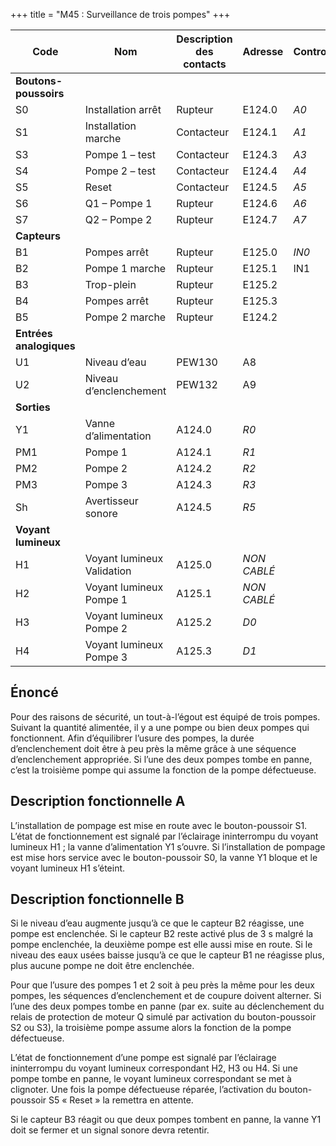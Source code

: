 +++
title = "M45 : Surveillance de trois pompes"
+++

Code|Nom|Description des contacts|Adresse|Controllino
|---|---|---|---|---|
|**Boutons-poussoirs**|||
S0|Installation arrêt|Rupteur|E124.0|*A0*
S1|Installation marche|Contacteur|E124.1|*A1*
S3|Pompe 1 – test|Contacteur|E124.3|*A3*
S4|Pompe 2 – test|Contacteur|E124.4|*A4*
S5|Reset|Contacteur|E124.5|*A5*
S6|Q1 – Pompe 1|Rupteur|E124.6|*A6*
S7|Q2 – Pompe 2|Rupteur|E124.7|*A7*
|**Capteurs**|||
B1|Pompes arrêt|Rupteur|E125.0|*IN0*
B2|Pompe 1 marche|Rupteur|E125.1|IN1
B3|Trop-plein|Rupteur|E125.2
B4|Pompes arrêt|Rupteur|E125.3
B5|Pompe 2 marche|Rupteur|E124.2
|**Entrées analogiques**|||
U1|Niveau d’eau|PEW130|A8
U2|Niveau d’enclenchement|PEW132|A9
|**Sorties**|||
Y1|Vanne d’alimentation|A124.0|*R0*
PM1|Pompe 1|A124.1|*R1*
PM2|Pompe 2|A124.2|*R2*
PM3|Pompe 3|A124.3|*R3*
Sh|Avertisseur sonore|A124.5|*R5*
|**Voyant lumineux**|||
H1|Voyant lumineux Validation|A125.0|*NON CABLÉ*
H2|Voyant lumineux Pompe 1|A125.1|*NON CABLÉ*
H3|Voyant lumineux Pompe 2|A125.2|*D0*
H4|Voyant lumineux Pompe 3|A125.3|*D1*

## Énoncé

Pour des raisons de sécurité, un tout-à-l’égout est équipé de trois pompes. Suivant la quantité alimentée, il y a une pompe ou bien deux pompes qui fonctionnent. Afin d’équilibrer l’usure des pompes, la durée d’enclenchement doit être à peu près la même grâce à une séquence d’enclenchement appropriée. Si l’une des deux pompes tombe en panne, c’est la troisième pompe qui assume la fonction de la pompe défectueuse.

## Description fonctionnelle A

L’installation de pompage est mise en route avec le bouton-poussoir S1. L’état de fonctionnement est signalé par l’éclairage ininterrompu du voyant lumineux H1 ; la vanne d’alimentation Y1 s’ouvre. Si l’installation de pompage est mise hors service avec le bouton-poussoir S0, la vanne Y1 bloque et le voyant lumineux H1 s’éteint.

## Description fonctionnelle B

Si le niveau d’eau augmente jusqu’à ce que le capteur B2 réagisse, une pompe est enclenchée. Si le capteur B2 reste activé plus de 3 s malgré la pompe enclenchée, la deuxième pompe est elle aussi mise en route. Si le niveau des eaux usées baisse jusqu’à ce que le capteur B1 ne réagisse plus, plus aucune pompe ne doit être enclenchée.

Pour que l’usure des pompes 1 et 2 soit à peu près la même pour les deux pompes, les séquences d’enclenchement et de coupure doivent alterner. Si l’une des deux pompes tombe en panne (par ex. suite au déclenchement du relais de protection de moteur Q simulé par activation du bouton-poussoir S2 ou S3), la troisième pompe assume alors la fonction de la pompe défectueuse.

L’état de fonctionnement d’une pompe est signalé par l’éclairage ininterrompu du voyant lumineux correspondant H2, H3 ou H4. Si une pompe tombe en panne, le voyant lumineux correspondant se met à clignoter. Une fois la pompe défectueuse réparée, l’activation du bouton-poussoir S5 « Reset » la remettra en attente.

Si le capteur B3 réagit ou que deux pompes tombent en panne, la vanne Y1 doit se fermer et un signal
sonore devra retentir.
